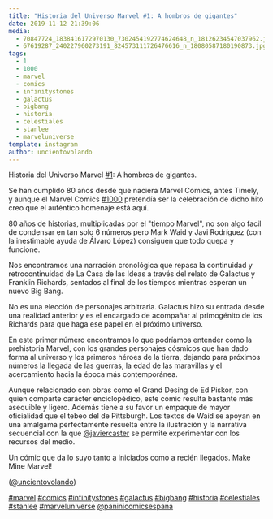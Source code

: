 ```yaml
---
title: "Historia del Universo Marvel #1: A hombros de gigantes"
date: 2019-11-12 21:39:06
media: 
  - 70847724_1838416172970130_7302454192774624648_n_18126234547037962.jpg
  - 67619287_240227960273191_824573111726476616_n_18080587180190873.jpg
tags: 
  - 1
  - 1000
  - marvel
  - comics
  - infinitystones
  - galactus
  - bigbang
  - historia
  - celestiales
  - stanlee
  - marveluniverse
template: instagram
author: uncientovolando
---
```


Historia del Universo Marvel [#1](/tags/1): A hombros de gigantes.

Se han cumplido 80 años desde que naciera Marvel Comics, antes Timely, y aunque el Marvel Comics [#1000](/tags/1000) pretendía ser la celebración de dicho hito creo que el auténtico homenaje está aquí.

80 años de historias, multiplicadas por el "tiempo Marvel", no son algo facil de condensar en tan solo 6 números pero Mark Waid y Javi Rodríguez (con la inestimable ayuda de Álvaro López) consiguen que todo quepa y funcione.

Nos encontramos una narración cronológica que repasa la continuidad y retrocontinuidad de La Casa de las Ideas a través del relato de Galactus y Franklin Richards, sentados al final de los tiempos mientras esperan un nuevo Big Bang.

No es una elección de personajes arbitraria. Galactus hizo su entrada desde una realidad anterior y es el encargado de acompañar al primogénito de los Richards para que haga ese papel en el próximo universo.

En este primer número encontramos lo que podríamos entender como la prehistoria Marvel, con los grandes personajes cósmicos que han dado forma al universo y los primeros héroes de la tierra, dejando para próximos números la llegada de las guerras, la edad de las maravillas y el acercamiento hacia la época más contemporánea.

Aunque relacionado con obras como el Grand Desing de Ed Piskor, con quien comparte carácter enciclopédico, este cómic resulta bastante más asequible y ligero. Además tiene a su favor un empaque de mayor oficialidad que el tebeo del de Pittsburgh. Los textos de Waid se apoyan en una amalgama perfectamente resuelta entre la ilustración y la narrativa secuencial con la que [@javiercaster](https://instagram.com/javiercaster) se permite experimentar con los recursos del medio.

Un cómic que da lo suyo tanto a iniciados como a recién llegados. Make Mine Marvel!

([@uncientovolando](https://instagram.com/uncientovolando))

[#marvel](/tags/marvel) [#comics](/tags/comics) [#infinitystones](/tags/infinitystones) [#galactus](/tags/galactus) [#bigbang](/tags/bigbang) [#historia](/tags/historia) [#celestiales](/tags/celestiales) [#stanlee](/tags/stanlee) [#marveluniverse](/tags/marveluniverse) [@paninicomicsespana](https://instagram.com/paninicomicsespana)
